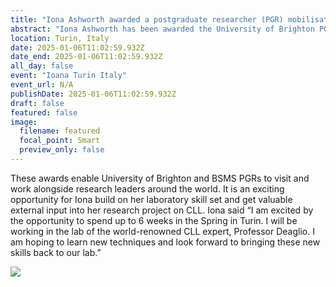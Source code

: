 ```yaml
---
title: "Iona Ashworth awarded a postgraduate researcher (PGR) mobilisation scheme grant"
abstract: "Iona Ashworth has been awarded the University of Brighton PGR mobilisation award to spend time in the research laboratories of our long-term collaborator at the University of Turin in Italy."
location: Turin, Italy
date: 2025-01-06T11:02:59.932Z
date_end: 2025-01-06T11:02:59.932Z
all_day: false
event: "Ioana Turin Italy"
event_url: N/A
publishDate: 2025-01-06T11:02:59.932Z
draft: false
featured: false
image:
  filename: featured
  focal_point: Smart
  preview_only: false
---
```


These awards enable University of Brighton and BSMS PGRs to visit and work alongside research leaders around the world. It is an exciting opportunity for Iona build on her laboratory skill set and get valuable external input into her research project on CLL. Iona said “I am excited by the opportunity to spend up to 6 weeks in the Spring in Turin. I will be working in the lab of the world-renowned CLL expert, Professor Deaglio. I am hoping to learn new techniques and look forward to bringing these new skills back to our lab.”

![](Iona-Turin.png)


